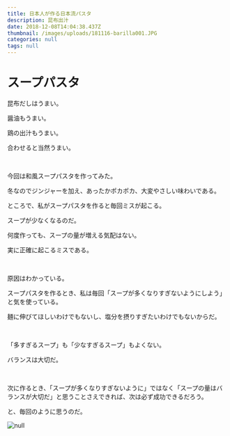 ```yaml
---
title: 日本人が作る日本流パスタ
description: 昆布出汁
date: 2018-12-08T14:04:38.437Z
thumbnail: /images/uploads/181116-barilla001.JPG
categories: null
tags: null
---
```

# スープパスタ

昆布だしはうまい。

醤油もうまい。

鶏の出汁もうまい。

合わせると当然うまい。　　

&nbsp;

今回は和風スープパスタを作ってみた。

冬なのでジンジャーを加え、あったかポカポカ、大変やさしい味わいである。

ところで、私がスープパスタを作ると毎回ミスが起こる。

スープが少なくなるのだ。

何度作っても、スープの量が増える気配はない。

実に正確に起こるミスである。

&nbsp;

原因はわかっている。

スープパスタを作るとき、私は毎回「スープが多くなりすぎないようにしよう」と気を使っている。

麺に伸びてほしいわけでもないし、塩分を摂りすぎたいわけでもないからだ。

&nbsp;

「多すぎるスープ」も「少なすぎるスープ」もよくない。

バランスは大切だ。

&nbsp;

次に作るとき、「スープが多くなりすぎないように」ではなく「スープの量はバランスが大切だ」と思うことさえできれば、次は必ず成功できるだろう。

と、毎回のように思うのだ。

![null](/images/uploads/181116-barilla001.JPG)

